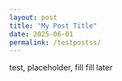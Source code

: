 ```yaml
---
layout: post
title: "My Post Title"
date: 2025-06-01
permalink: /testpostss/
---
```


test, placeholder, fill fill later
